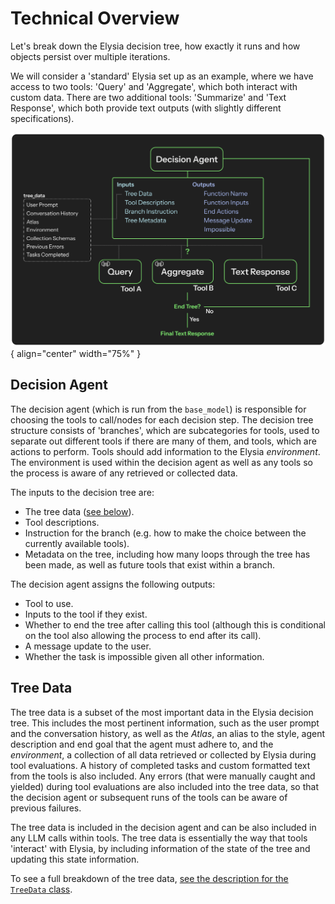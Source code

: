 # Technical Overview

Let's break down the Elysia decision tree, how exactly it runs and how objects persist over multiple iterations. 

We will consider a 'standard' Elysia set up as an example, where we have access to two tools: 'Query' and 'Aggregate', which both interact with custom data. There are two additional tools: 'Summarize' and 'Text Response', which both provide text outputs (with slightly different specifications).

![Decision Agent](../img/technical_overview_1.png){ align="center" width="75%" }

## Decision Agent

The decision agent (which is run from the `base_model`) is responsible for choosing the tools to call/nodes for each decision step. The decision tree structure consists of 'branches', which are subcategories for tools, used to separate out different tools if there are many of them, and tools, which are actions to perform. Tools should add information to the Elysia _environment_. The environment is used within the decision agent as well as any tools so the process is aware of any retrieved or collected data.

The inputs to the decision tree are:

- The tree data ([see below](#tree-data)).
- Tool descriptions.
- Instruction for the branch (e.g. how to make the choice between the currently available tools).
- Metadata on the tree, including how many loops through the tree has been made, as well as future tools that exist within a branch.

The decision agent assigns the following outputs:

- Tool to use.
- Inputs to the tool if they exist.
- Whether to end the tree after calling this tool (although this is conditional on the tool also allowing the process to end after its call).
- A message update to the user.
- Whether the task is impossible given all other information.


## Tree Data

The tree data is a subset of the most important data in the Elysia decision tree. This includes the most pertinent information, such as the user prompt and the conversation history, as well as the _Atlas_, an alias to the style, agent description and end goal that the agent must adhere to, and the _environment_, a collection of all data retrieved or collected by Elysia during tool evaluations. A history of completed tasks and custom formatted text from the tools is also included. Any errors (that were manually caught and yielded) during tool evaluations are also included into the tree data, so that the decision agent or subsequent runs of the tools can be aware of previous failures.

The tree data is included in the decision agent and can be also included in any LLM calls within tools. The tree data is essentially the way that tools 'interact' with Elysia, by including information of the state of the tree and updating this state information.

To see a full breakdown of the tree data, [see the description for the `TreeData` class](../Reference/Objects.md#elysia.tree.objects.TreeData). 
